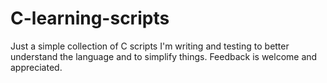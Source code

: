 # C-learning-scripts
Just a simple collection of C scripts I'm writing and testing to better understand the language and to simplify things. Feedback is welcome and appreciated.
